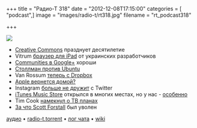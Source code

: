+++
title = "Радио-Т 318"
date = "2012-12-08T17:15:00"
categories = [ "podcast",]
image = "images/radio-t/rt318.jpg"
filename = "rt_podcast318"

+++

![](https://radio-t.com/images/radio-t/rt318.jpg)

* [Creative Commons](http://www.opennet.ru/opennews/art.shtml?num=35536) празднует десятилетие
* Vitrum [браузер для iPad](http://ain.ua/2012/11/22/102844) от украинских разработчиков
* [Communities в Google+](http://techcrunch.com/2012/12/06/google-introduces-communities-to-replace-old-school-groups-forums-and-message-boards/) хороши
* [Столлман против Ubuntu](http://www.linux.org.ru/news/gnu/8561770)
* Van Rossum [теперь с Dropbox](http://techcrunch.com/2012/12/07/dropbox-guido-van-rossum-python/)
* [Apple вернется домой?](http://www.forbes.com/sites/davidthier/2012/12/06/coming-home-apple-bringing-manufacturing-back-to-the-us/)
* Instagram [больше не дружит](http://qz.com/34250/instagram-to-twitter-we-are-never-ever-getting-back-together/) с Twitter
* [iTunes Music Store](http://www.engadget.com/2012/12/04/apple-itunes-music-movies-russia-indonesia-india-more/) открылся в многих местах, но у нас - [особенно](http://www.businessinsider.com/apple-screws-up-its-itunes-launch-in-russia-shows-users-porn-sites-2012-12)
* Tim Cook [намекнул о ТВ планах](http://appleinsider.com/articles/12/12/06/tim-cook-publicly-hints-that-apple-plans-to-redefine-the-television-set)
* [За что Scott Forstall](http://www.businessinsider.com/tim-cook-why-i-fired-scott-forstall-2012-12) был уволен


[аудио](https://cdn.radio-t.com/rt_podcast318.mp3) • [radio-t.torrent](https://cdn.radio-t.com/torrents/rt_podcast318.mp3.torrent) • [лог чата](http://chat.radio-t.com/logs/radio-t-318.html) • [wiki](http://wiki.radio-t.com/%D0%92%D1%8B%D0%BF%D1%83%D1%81%D0%BA_318)<audio src="https://cdn.radio-t.com/rt_podcast318.mp3" preload="none"></audio>
